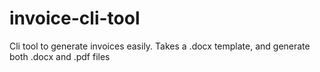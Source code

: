 # invoice-cli-tool
Cli tool to generate invoices easily. Takes a .docx template, and generate both .docx and .pdf files
